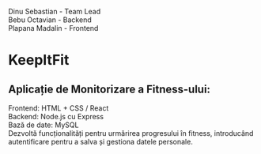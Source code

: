 Dinu Sebastian - Team Lead                                                                                                                                                                                              
Bebu Octavian - Backend                                                                                                                                                                                                 
Plapana Madalin - Frontend                                                                                                                                                                                             

# KeepItFit
## Aplicație de Monitorizare a Fitness-ului:

Frontend: HTML + CSS / React                                                                                                                                                                                                      
Backend: Node.js cu Express                                                                                                                                                                                                        
Bază de date: MySQL                                                                                                                                                                                                                
Dezvoltă funcționalități pentru urmărirea progresului în fitness, introducând autentificare pentru a salva și gestiona datele personale.                                                                                                                                                   
